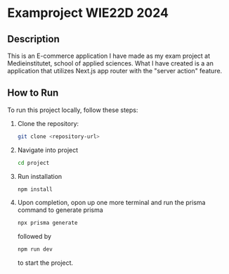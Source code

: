 # Examproject WIE22D 2024

## Description

This is an E-commerce application I have made as my exam project at Medieinstitutet, school of applied sciences. 
What I have created is a an application that utilizes Next.js app router with the "server action" feature.


## How to Run

To run this project locally, follow these steps:

1. Clone the repository:

   ```bash
   git clone <repository-url>
   ```

2. Navigate into project 

    ```bash
   cd project
   ```
3. Run installation
    ```bash
   npm install
   ```
4. Upon completion, opon up one more terminal and run the prisma command to generate prisma
    ```bash
   npx prisma generate
   ```
   followed by
   
    ```bash
   npm run dev
   ```
   to start the project.
